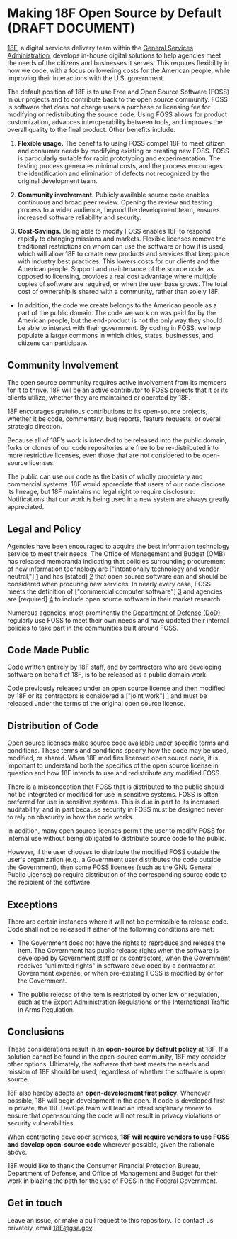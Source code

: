 # Making 18F Open Source by Default (DRAFT DOCUMENT)

[18F](https://18f.gsa.gov), a digital services delivery team within the [General Services Administration](http://gsa.gov), develops in-house digital solutions to help agencies meet the needs of the citizens and businesses it serves. This requires flexibility in how we code, with a focus on lowering costs for the American people, while improving their interactions with the U.S. government. 

The default position of 18F is to use Free and Open Source Software (FOSS) in our projects and to contribute back to the open source community. FOSS is software that does not charge users a purchase or licensing fee for modifying or redistributing the source code. Using FOSS allows for product customization, advances interoperability between tools, and improves the overall quality to the final product. Other benefits include:

1. **Flexible usage.** The benefits to using FOSS compel 18F to meet citizen and consumer needs by modifying existing or creating new FOSS. FOSS is particularly suitable for rapid prototyping and experimentation. The testing process generates minimal costs, and the process encourages the identification and elimination of defects not recognized by the original development team. 

1. **Community involvement.** Publicly available source code enables continuous and broad peer review. Opening the review and testing process to a wider audience, beyond the development team, ensures increased software reliability and security. 

1. **Cost-Savings.** Being able to modify FOSS enables 18F to respond rapidly to changing missions and markets. Flexible licenses remove the traditional restrictions on whom can use the software or how it is used, which will allow 18F to create new products and services that keep pace with industry best practices. This lowers costs for our clients and the American people. Support and maintenance of the source code, as opposed to licensing, provides a real cost advantage where multiple copies of software are required, or when the user base grows. The total cost of ownership is shared with a community, rather than solely 18F. 

+ In addition, the code we create belongs to the American people as a part of the public domain. The code we work on was paid for by the American people, but the end-product is not the only way they should be able to interact with their government. By coding in FOSS, we help populate a larger commons in which cities, states, businesses, and citizens can participate.

## Community Involvement

The open source community requires active involvement from its members for it to thrive. 18F will be an active contributor to FOSS projects that it or its clients utilize, whether they are maintained or operated by 18F. 

18F encourages gratuitous contributions to its open-source projects, whether it be code, commentary, bug reports, feature requests, or overall strategic direction.

Because all of 18F’s work is intended to be released into the public domain, forks or clones of our code repositories are free to be re-distributed into more restrictive licenses, even those that are not considered to be open-source licenses. 

The public can use our code as the basis of wholly proprietary and commercial systems. 18F would appreciate that users of our code disclose its lineage, but 18F maintains no legal right to require disclosure. Notifications that our work is being used in a new system are always greatly appreciated.

## Legal and Policy

Agencies have been encouraged to acquire the best information technology service to meet their needs. The Office of Management and Budget (OMB) has released memoranda indicating that policies surrounding procurement of new information technology are ["intentionally technology and vendor neutral,"] [1] and has [stated] [2] that open source software can and should be considered when procuring new services. In nearly every case, FOSS meets the definition of ["commercial computer software"] [3] and agencies are [required] [4] to include open source software in their market research. 

  [1]: http://www.whitehouse.gov/omb/memoranda_fy04_m04-16 "OMB M-04-16"
  [2]: http://www.whitehouse.gov/sites/default/files/omb/assets/egov_docs/memotociostechnologyneutrality.pdf "OMB Memo on Tech Neutrality"
  [3]: http://www.gpo.gov/fdsys/pkg/CFR-2011-title48-vol1/pdf/CFR-2011-title48-vol1-sec27-405-3.pdf "Commercial computer software"
  [4]: http://www.whitehouse.gov/sites/default/files/omb/assets/egov_docs/memotociostechnologyneutrality.pdf "OMB Memo on Tech Neutrality"

Numerous agencies, most prominently the [Department of Defense (DoD)](http://en.wikipedia.org/wiki/Use_of_Free_and_Open_Source_Software_(FOSS)_in_the_U.S._Department_of_Defense), regularly use FOSS to meet their own needs and have updated their internal policies to take part in the communities built around FOSS.

## Code Made Public

Code written entirely by 18F staff, and by contractors who are developing software on behalf of 18F, is to be released as a public domain work.

Code previously released under an open source license and then modified by 18F or its contractors is considered a ["joint work"] [1] and must be released under the terms of the original open source license. 

  [1]: http://www.copyright.gov/title17/92chap1.html#101 "Joint Work"

## Distribution of Code

Open source licenses make source code available under specific terms and conditions. These terms and conditions specify how the code may be used, modified, or shared. When 18F modifies licensed open source code, it is important to understand both the specifics of the open source license in question and how 18F intends to use and redistribute any modified FOSS. 

There is a misconception that FOSS that is distributed to the public should not be integrated or modified for use in sensitive systems. FOSS is often preferred for use in sensitive systems. This is due in part to its increased auditability, and in part because security in FOSS must be designed never to rely on obscurity in how the code works.

In addition, many open source licenses permit the user to modify FOSS for internal use without being obligated to distribute source code to the public. 

However, if the user chooses to distribute the modified FOSS outside the user's organization (e.g., a Government user distributes the code outside the Government), then some FOSS licenses (such as the GNU General Public License) do require distribution of the corresponding source code to the recipient of the software.

## Exceptions

There are certain instances where it will not be permissible to release code. Code shall not be released if either of the following conditions are met:

* The Government does not have the rights to reproduce and release the item. The Government has public release rights when the software is developed by Government staff or its contractors, when the Government receives "unlimited rights" in software developed by a contractor at Government expense, or when pre-existing FOSS is modified by or for the Government.

* The public release of the item is restricted by other law or regulation, such as the Export Administration Regulations or the International Traffic in Arms Regulation.

## Conclusions

These considerations result in an **open-source by default policy** at 18F. If a solution cannot be found in the open-source community, 18F may consider other options. Ultimately, the software that best meets the needs and mission of 18F should be used, regardless of whether the software is open source.

18F also hereby adopts an **open-development first policy**. Whenever possible, 18F will begin development in the open. If code is developed first in private, the 18F DevOps team will lead an interdisciplinary review to ensure that open-sourcing the code will not result in privacy violations or security vulnerabilities.

When contracting developer services, **18F will require vendors to use FOSS and develop open-source code** wherever possible, given the rationale above.

18F would like to thank the Consumer Financial Protection Bureau, Department of Defense, and Office of Management and Budget for their work in blazing the path for the use of FOSS in the Federal Government. 

## Get in touch

Leave an issue, or make a pull request to this repository. To contact us privately, email <a href="mailto:18F@gsa.gov">18F@gsa.gov</a>.
